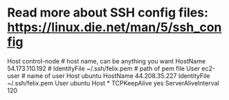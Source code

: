 # Read more about SSH config files: https://linux.die.net/man/5/ssh_config
Host control-node     # host name, can be anything you want
    HostName 54.173.110.192   # <public ip of resources>
    IdentityFile ~/.ssh/felix.pem  # path of pem file
    User ec2-user     # name of user
Host ubuntu
    HostName 44.208.35.227
    IdentityFile ~/.ssh/felix.pem
    User ubuntu
Host *
    TCPKeepAlive yes
    ServerAliveInterval 120
